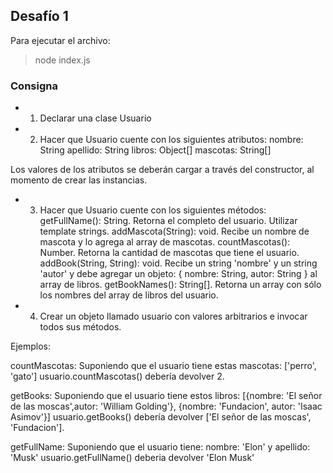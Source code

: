 ## Desafío 1

Para ejecutar el archivo:

> node index.js

### Consigna

- 1. Declarar una clase Usuario

- 2. Hacer que Usuario cuente con los siguientes atributos:
     nombre: String
     apellido: String
     libros: Object[]
     mascotas: String[]

Los valores de los atributos se deberán cargar a través del constructor, al momento de crear las instancias.

- 3. Hacer que Usuario cuente con los siguientes métodos:
     getFullName(): String. Retorna el completo del usuario. Utilizar template strings.
     addMascota(String): void. Recibe un nombre de mascota y lo agrega al array de mascotas.
     countMascotas(): Number. Retorna la cantidad de mascotas que tiene el usuario.
     addBook(String, String): void. Recibe un string 'nombre' y un string 'autor' y debe agregar un objeto: { nombre: String, autor: String } al array de libros.
     getBookNames(): String[]. Retorna un array con sólo los nombres del array de libros del usuario.
- 4. Crear un objeto llamado usuario con valores arbitrarios e invocar todos sus métodos.

Ejemplos:

countMascotas: Suponiendo que el usuario tiene estas mascotas: ['perro', 'gato'] usuario.countMascotas() debería devolver 2.

getBooks: Suponiendo que el usuario tiene estos libros: [{nombre: 'El señor de las moscas',autor: 'William Golding'}, {nombre: 'Fundacion', autor: 'Isaac Asimov'}] usuario.getBooks() debería devolver ['El señor de las moscas', 'Fundacion'].

getFullName: Suponiendo que el usuario tiene: nombre: 'Elon' y apellido: 'Musk' usuario.getFullName() deberia devolver 'Elon Musk'
